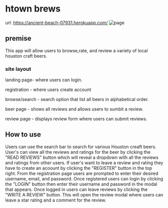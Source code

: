 # htown brews
url: https://ancient-beach-07931.herokuapp.com/
![page](https://drive.google.com/uc?export=view&id=1zSQFnj5_k0vMDi-EgmYHiV1-zTy9AOQ3)
## premise
This app will allow users to browse,rate, and review a variety of local houston craft beers.
### site layout
landing page- where users can login.

registration - where users create account 

browse/search - search option that list all beers in alphabetical order.

beer page - shows all reviews and allows users to sumbit a review.

review page - displays review form where users can submit reviews.

## How to use
Users can use the search bar to search for various Houston creaft beers. User's can view all the reviews and ratings for the beer by clicking the "READ REVIEWS" button which will reveal a dropdown with all the reviews and ratings from other users. If user's want to leave a review and rating they have to create an acoount by clicking the "REGISTER" button in the top right. From the registration page users are prompted to enter their desired username, email, and password. Once registered users can login by clicking the "LOGIN" button then enter their username and password in the modal that appears. Once logged in users can leave reviews by clicking the "WRITE A REVIEW" button. This will open the review modal where users can leave a star rating and a comment for the review.
